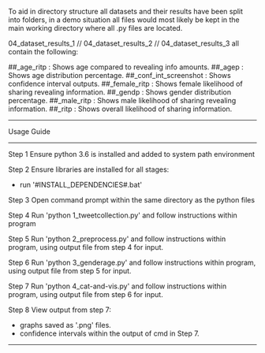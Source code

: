 To aid in directory structure all datasets and their results have been split into folders, in a demo situation all files would most likely be kept in the main working directory where all .py files are located.

04_dataset_results_1 // 04_dataset_results_2 // 04_dataset_results_3 all contain the following:

##_age_ritp 		: Shows age compared to revealing info amounts.
##_agep 		: Shows age distribution percentage.
##_conf_int_screenshot 	: Shows confidence interval outputs.
##_female_ritp 		: Shows female likelihood of sharing revealing information.
##_gendp 		: Shows gender distribution percentage.
##_male_ritp 		: Shows male likelihood of sharing revealing information.
##_ritp 		: Shows overall likelihood of sharing information.


--------------------------------------------------------------------------------------------------------------------------

Usage Guide

--------------------------------------------------------------------------------------------------------------------------

Step 1
Ensure python 3.6 is installed and added to system path environment

Step 2
Ensure libraries are installed for all stages:
- run '#INSTALL_DEPENDENCIES#.bat'

Step 3
Open command prompt within the same directory as the python files

Step 4
Run 'python 1_tweetcollection.py' and follow instructions within program

Step 5
Run 'python 2_preprocess.py' and follow instructions within program, using output file from step 4 for input.

Step 6
Run 'python 3_genderage.py' and follow instructions within program, using output file from step 5 for input.

Step 7
Run 'python 4_cat-and-vis.py' and follow instructions within program, using output file from step 6 for input.

Step 8
View output from step 7:
- graphs saved as '.png' files.
- confidence intervals within the output of cmd in Step 7.

--------------------------------------------------------------------------------------------------------------------------
